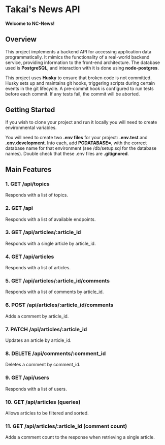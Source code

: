 # Takai's News API



 **Welcome to NC-News!**


## Overview

This project implements a backend API for accessing application data programmatically. It mimics the functionality of a real-world backend service, providing information to the front-end architecture. The database used is __PostgreSQL__, and interaction with it is done using __node-postgres__.

This project uses __Husky__ to ensure that broken code is not committed. Husky sets up and maintains git hooks, triggering scripts during certain events in the git lifecycle. A pre-commit hook is configured to run tests before each commit. If any tests fail, the commit will be aborted.

## Getting Started

If you wish to clone your project and run it locally you will need to create environmental variables.

You will need to create two __.env files__ for your project: __.env.test__ and __.env.development__. Into each, add __PGDATABASE=__, with the correct database name for that environment (see /db/setup.sql for the database names). Double check that these .env files are __.gitignored__.

## Main Features

### 1. GET /api/topics
Responds with a list of topics.

### 2. GET /api
Responds with a list of available endpoints.

### 3. GET /api/articles/:article_id
Responds with a single article by article_id.

### 4. GET /api/articles
Responds with a list of articles.

### 5. GET /api/articles/:article_id/comments
Responds with a list of comments by article_id.

### 6. POST /api/articles/:article_id/comments
Adds a comment by article_id.

### 7. PATCH /api/articles/:article_id
Updates an article by article_id.

### 8. DELETE /api/comments/:comment_id
Deletes a comment by comment_id.

### 9. GET /api/users
Responds with a list of users.

### 10. GET /api/articles (queries)
Allows articles to be filtered and sorted.

### 11. GET /api/articles/:article_id (comment count)
Adds a comment count to the response when retrieving a single article.


